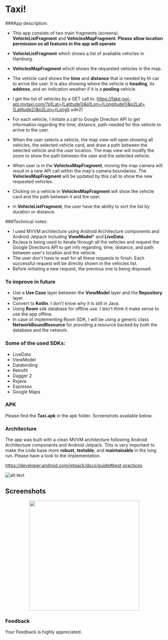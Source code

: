 
# Taxi!

###App description:
* This app consists of two main fragments (screens). **VehicleListFragment** and **VehiclesMapFragment**.
**Please allow location permission so all features in the app will operate**

* **VehicleListFragment** which shows a list of available vehicles in Hamburg.
* **VehiclesMapFragment** which shows the requested vehicles in the map.
* The vehicle card shows the **time** and **distance** that is needed by th car to arrive the user. It is also showing where the vehicle is **heading**, its **address**, and an indication weather if it is a **pooling** vehicle.
* I get the list of vehicles by a GET call to:
https://fake-poi-api.mytaxi.com/?p1Lat={Latitude1}&p1Lon={Longitude1}&p2Lat={Latitude2}&p2Lon={Longit ude2}
* For each vehicle, I initiate a call to Google Direction API to get information regarding the time, distance, path needed for this vehicle to arrive to the user. 
* When the user selects a vehicle, the map view will open showing all vehicles, the selected vehicle card, and draw a path between the selected vehicle and the user location. The map view will modify the zoom to show the path between the user and the selected vehicle.
* When user is in the **VehiclesMapFragment**, moving the map camera will result in a new API call within the map's camera boundaries. The **VehiclesMapFragment** will be updated by this call to show the new requested vehicles.
* Clicking on a vehicle in **VehiclesMapFragment** will show the vehicle card and the path between it and the user.
* in **VehicleListFragment**, the user have the ability to sort the list by duration or distance.

###Technical notes:
* I used MVVM architecture using Android Architecture components and Android Jetpack including **ViewModel*** and **LiveData**.
* RxJava is being used to iterate through all the vehicles and request the Google Directions API to get info regarding, time, distance, and path between user's location and the vehicle.
* The user don't have to wait for all these requests to finish. Each successful request will be directly shown in the vehicles list.
* Before initiating a new request, the previous one is being disposed.

### To improve in future
- Use a **Use Case** layer between the **ViewModel** layer and the **Repository** layer.
- Convert to **Kotlin**. I don't know why it is still in Java.
- Using **Room** sdk database for offline use. I don't think it make sense to use the app offline.
- In case of implementing Room SDK, I will be using a generic class **NetworkBoundResource** for providing a resource backed by both the database and the network.


### Some of the used SDKs:
- LiveData
- ViewModel
- Databinding
- Retrofit
- Dagger 2
- Rxjava
- Espresso
- Google Maps

### APK 
Please find the **Taxi.apk** in the apk folder. Screenshots available below.

### Architecture 
 The app was built with a clean MVVM architecture following Android Architecture components and Android Jetpack.
 This is very important to make the code base more **robust**, **testable**, and **maintainable** in the long run.
 Please have a look to the implementation.

https://developer.android.com/jetpack/docs/guide#best-practices

![alt text](https://developer.android.com/topic/libraries/architecture/images/final-architecture.png)

## Screenshots

<p align="center">
  <img src="?raw=true" width="350" >
</p>

### Feedback
Your Feedback is highly appreciated.